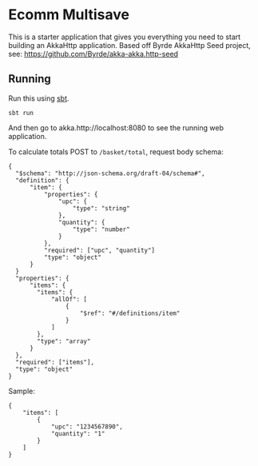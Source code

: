 # Ecomm Multisave

This is a starter application that gives you everything you need to start building an AkkaHttp application.
Based off Byrde AkkaHttp Seed project, see: https://github.com/Byrde/akka-akka.http-seed

## Running

Run this using [sbt](akka.http://www.scala-sbt.org/).

```
sbt run
```

And then go to akka.http://localhost:8080 to see the running web application.

To calculate totals POST to `/basket/total`, request body schema:
```
{
  "$schema": "http://json-schema.org/draft-04/schema#",
  "definition": {
      "item": {
          "properties": {
              "upc": {
                  "type": "string"
              },
              "quantity": {
                  "type": "number"
              }
          },
          "required": ["upc", "quantity"]
          "type": "object"
      }
  }
  "properties": {
      "items": {
        "items": {
            "allOf": [
                {
                    "$ref": "#/definitions/item"
                }
            ]
        },
        "type": "array"
      }
  },
  "required": ["items"],
  "type": "object"
}
```

Sample:
```
{
	"items": [
		{
			"upc": "1234567890",
			"quantity": "1"
		}
	]
}
```
